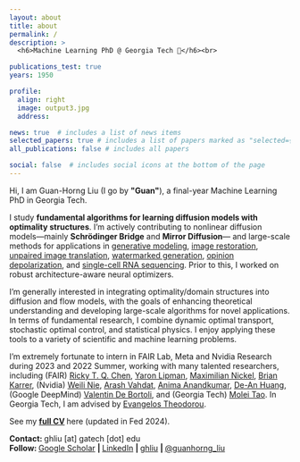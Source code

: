 ```yaml
---
layout: about
title: about
permalink: /
description: >
  <h6>Machine Learning PhD @ Georgia Tech 🚀</h6><br>

publications_test: true
years: 1950

profile:
  align: right
  image: output3.jpg
  address:

news: true  # includes a list of news items
selected_papers: true # includes a list of papers marked as "selected={true}"
all_publications: false # includes all papers

social: false  # includes social icons at the bottom of the page
---
```


<p></p>

Hi, I am Guan-Horng Liu (I go by <strong>&quot;Guan&quot;</strong>), a final-year Machine Learning PhD in Georgia Tech.


I study <strong>fundamental algorithms for learning diffusion models with optimality structures</strong>.
I’m actively contributing to nonlinear diffusion models—mainly <b>Schrödinger Bridge</b> and <b>Mirror Diffusion</b>—
and large-scale methods for applications in
<a href="https://arxiv.org/abs/2110.11291" target="_blank">generative modeling</a>,
<a href="https://arxiv.org/abs/2302.05872" target="_blank">image restoration</a>,
<a href="https://arxiv.org/abs/2310.02233" target="_blank">unpaired image translation</a>,
<a href="https://arxiv.org/abs/2310.01236" target="_blank">watermarked generation</a>,
<a href="https://arxiv.org/abs/2209.09893" target="_blank">opinion depolarization</a>, and
<a href="https://arxiv.org/abs/2303.01751" target="_blank">single-cell RNA sequencing</a>.
Prior to this, I worked on robust architecture-aware neural optimizers.


I’m generally interested in integrating optimality/domain structures into diffusion and flow models, with the goals of enhancing
theoretical understanding and developing large-scale algorithms for novel applications.
In terms of fundamental research, I combine dynamic optimal transport, stochastic optimal control, and statistical physics.
I enjoy applying these tools to a variety of scientific and machine learning problems.


I’m extremely fortunate to intern in FAIR Lab, Meta and Nvidia Research during 2023 and 2022 Summer,
working with
many talented researchers, including
(FAIR)
<a href="https://rtqichen.github.io//" target="_blank">Ricky T. Q. Chen</a>,
<a href="https://www.wisdom.weizmann.ac.il/~ylipman/" target="_blank">Yaron Lipman</a>,
<a href="https://maxn.io/" target="_blank">Maximilian Nickel</a>,
<a href="https://scholar.google.com/citations?user=Wewcpo4AAAAJ&amp;hl=en" target="_blank">Brian Karrer</a>,
(Nvidia)
<a href="https://weilinie.github.io/" target="_blank">Weili Nie</a>,
<a href="http://latentspace.cc/" target="_blank">Arash Vahdat</a>,
<a href="http://tensorlab.cms.caltech.edu/users/anima/" target="_blank">Anima Anandkumar</a>,
<a href="https://ai.stanford.edu/~dahuang/" target="_blank">De-An Huang</a>,
(Google DeepMind) <a href="https://vdeborto.github.io/" target="_blank">Valentin De Bortoli</a>,
and (Georgia Tech) <a href="https://mtao8.math.gatech.edu/" target="_blank">Molei Tao</a>.
In Georgia Tech, I am advised by
<a href="https://scholar.google.com/citations?user=dG9MV7oAAAAJ&amp;hl=en" target="_blank">Evangelos Theodorou</a>.


See my
<b>
    <a href="{{ site.resume_path | prepend: 'https://ghliu.github.io/assets/pdf/' }}" target="_blank">full CV</a>
</b>
here (updated in Fed 2024).


<strong>Contact: </strong>
      ghliu [at] gatech [dot] edu
<br>
<strong>Follow: </strong>
      <a href="https://scholar.google.com/citations?user=2Dt0VJ4AAAAJ" target="_blank" title="Google Scholar"><i class="ai ai-google-scholar"></i> Google Scholar</a>
      <strong> | </strong>
      <a href="https://www.linkedin.com/in/guanhorngliu" target="_blank" title="LinkedIn"><i class="fab fa-linkedin"></i> LinkedIn</a>
      <strong> | </strong>
      <a href="https://github.com/ghliu" target="_blank" title="GitHub"><i class="fab fa-github"></i> ghliu</a>
      <strong> | </strong>
      <a href="https://twitter.com/guanhorng_liu" target="_blank" title="GitHub"><i class="fab fa-twitter"></i> @guanhorng_liu</a>
<br><br>
